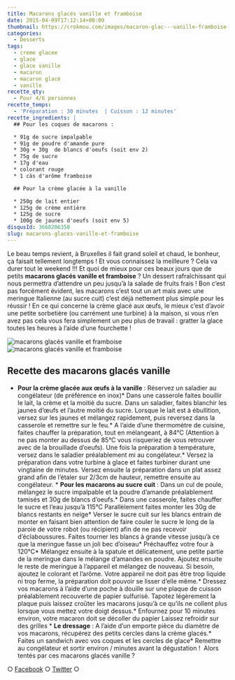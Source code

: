 ```yaml
---
title: Macarons glacés vanille et framboise
date: 2015-04-09T17:12:14+00:00
thumbnail: https://crokmou.com/images/macaron-glac---vanille-framboise-recette-crokmou-blog-culinaire-2.jpg
categories:
  - Desserts
tags:
  - creme glacee
  - glace
  - glace vanille
  - macaron
  - macaron glacé
  - vanille
recette_qty:
  - Pour 4/6 personnes
recette_temps:
  - 'Préparation : 30 minutes  | Cuisson : 12 minutes'
recette_ingredients: |
  ## Pour les coques de macarons :

  * 91g de sucre impalpable
  * 91g de poudre d'amande pure
  * 30g + 30g  de blancs d'oeufs (soit env 2)
  * 75g de sucre
  * 17g d'eau
  * colorant rouge
  * 1 càs d'arôme framboise

  ## Pour la crème glacée à la vanille

  * 250g de lait entier
  * 125g de crème entière
  * 125g de sucre
  * 100g de jaunes d'oeufs (soit env 5)
disqusId: 3668206358
slug: macarons-glaces-vanille-et-framboise
---
```


Le beau temps revient, à Bruxelles il fait grand soleil et chaud, le bonheur, ça faisait tellement longtemps ! Et vous connaissez la meilleure ? Cela va durer tout le weekend !!! Et quoi de mieux pour ces beaux jours que de petits **macarons glacés vanille et framboise** ? Un dessert rafraîchissant qui nous permettra d’attendre un peu jusqu’à la salade de fruits frais ! Bon c’est pas forcément évident, les macarons c’est tout un art mais avec une meringue Italienne (au sucre cuit) c’est déjà nettement plus simple pour les réussir ! En ce qui concerne la crème glacé aux œufs, le mieux c’est d’avoir une petite sorbetière (ou carrément une turbine) à la maison, si vous n’en avez pas cela vous fera simplement un peu plus de travail : gratter la glace toutes les heures à l’aide d’une fourchette !

![macarons glacés vanille et framboise](https://crokmou.com/images/macaron-glac---vanille-framboise-recette-crokmou-blog-culinaire-1_djjkkg.jpg)![macarons glacés vanille et framboise](https://crokmou.com/images/macaron-glac---vanille-framboise-recette-crokmou-blog-culinaire_h9oxnq.jpg)

## Recette des macarons glacés vanille

*   **Pour la crème glacée aux œufs à la vanille** : Réservez un saladier au congélateur (de préférence en inox)*   Dans une casserole faites bouillir le lait, la crème et la moitié du sucre.
    Dans un saladier, faites blanchir les jaunes d’œufs et l’autre moitié du sucre. Lorsque le lait est à ébullition, versez sur les jaunes et mélangez rapidement, puis reversez dans la casserole et remettre sur le feu.*   A l’aide d’une thermomètre de cuisine, faites chauffer la préparation, tout en mélangeant, à 84°C (Attention à ne pas monter au dessus de 85°C vous risqueriez de vous retrouver avec de la brouillade d’oeufs). Une fois la préparation à température, versez dans le saladier préalablement mi au congélateur.*   Versez la préparation dans votre turbine à glace et faites turbiner durant une vingtaine de minutes.
    Versez ensuite la préparation dans un plat assez grand afin de l’étaler sur 2/3cm de hauteur, remettre ensuite au congélateur. *   **Pour les macarons au sucre cuit** : Dans un cul de poule, mélangez le sucre impalpable et la poudre d’amande préalablement tamisés et 30g de blancs d’oeufs.*   Dans une casserole, faites chauffer le sucre et l’eau jusqu’à 115°C
    Parallèlement faites monter les 30g de blancs restants en neige*   Verser le sucre cuit sur les blancs entrain de monter en faisant bien attention de faire couler le sucre le long de la paroie de votre robot (ou récipient) afin de ne pas recevoir d’éclaboussures. Faites tourner les blancs à grande vitesse jusqu’à ce que la meringue fasse un joli bec d’oiseau*   Préchauffez votre four à 120°C*   Mélangez ensuite à la spatule et délicatement, une petite partie de la meringue dans le mélange d’amandes en poudre. Ajoutez ensuite le reste de meringue à l’appareil et mélangez de nouveau. Si besoin, ajoutez le colorant et l’arôme. Votre appareil ne doit pas être trop liquide ni trop ferme, la préparation doit pouvoir se lisser d’elle même.*   Dressez vos macarons à l’aide d’une poche à douille sur une plaque de cuisson préalablement recouverte de papier sulfurisé.
    Tapotez légèrement la plaque puis laissez croûter les macarons jusqu’à ce qu’ils ne collent plus lorsque vous mettez votre doigt dessus.*   Enfournez pour 10 minutes environ, votre macaron doit se décoller du papier
    Laissez refroidir sur des grilles *   **Le dressage** : A l’aide d’un emporte pièce du diamètre de vos macarons, récupérez des petits cercles dans la crème glacés.*   Faites un sandwich avec vos coques et les cercles de glace*   Remettre au congélateur et sortir environ / minutes avant la dégustation !  Alors tentés par ces macarons glacés vanille ?

○ [Facebook](https://www.facebook.com/crokmou.blog) ○ [Twitter](https://twitter.com/Crokmou) ○